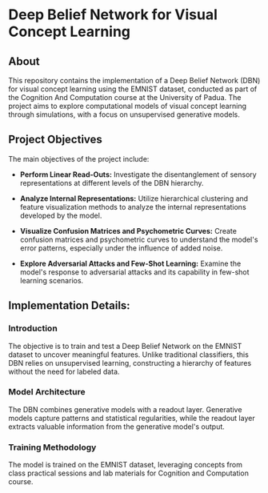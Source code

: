 

# Deep Belief Network for Visual Concept Learning



## About
This repository contains the implementation of a Deep Belief Network (DBN) for visual concept learning using the EMNIST dataset, conducted as part of the  Cognition And Computation course at the University of Padua. The project aims to explore computational models of visual concept learning through simulations, with a focus on unsupervised generative models. 

## Project Objectives
The main objectives of the project include:

- **Perform Linear Read-Outs:**
Investigate the disentanglement of sensory representations at different levels of the DBN hierarchy.

- **Analyze Internal Representations:**
Utilize hierarchical clustering and feature visualization methods to analyze the internal representations developed by the model.

- **Visualize Confusion Matrices and Psychometric Curves:**
Create confusion matrices and psychometric curves to understand the model's error patterns, especially under the influence of added noise.

- **Explore Adversarial Attacks and Few-Shot Learning:**
Examine the model's response to adversarial attacks and its capability in few-shot learning scenarios.

## Implementation Details:

### Introduction <br>
The objective is to train and test a Deep Belief Network on the EMNIST dataset to uncover meaningful features. Unlike traditional classifiers, this DBN relies on unsupervised learning, constructing a hierarchy of features without the need for labeled data.

### Model Architecture <br>
The DBN combines generative models with a readout layer. Generative models capture patterns and statistical regularities, while the readout layer extracts valuable information from the generative model's output.

### Training Methodology <br>
The model is trained on the EMNIST dataset, leveraging concepts from class practical sessions and lab materials for Cognition and Computation course.



